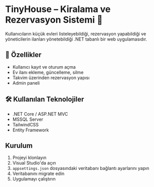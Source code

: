 # TinyHouse – Kiralama ve Rezervasyon Sistemi 🏡

Kullanıcıların küçük evleri listeleyebildiği, rezervasyon yapabildiği ve yöneticilerin ilanları yönetebildiği .NET tabanlı bir web uygulamasıdır.

## 🚀 Özellikler
- Kullanıcı kayıt ve oturum açma
- Ev ilanı ekleme, güncelleme, silme
- Takvim üzerinden rezervasyon yapısı
- Admin paneli

## 🛠️ Kullanılan Teknolojiler
- .NET Core / ASP.NET MVC
- MSSQL Server
- TailwindCSS
- Entity Framework

## Kurulum
1. Projeyi klonlayın
2. Visual Studio'da açın
3. `appsettings.json` dosyasındaki veritabanı bağlantı ayarlarını yapın
4. Veritabanını migrate edin
5. Uygulamayı çalıştırın
